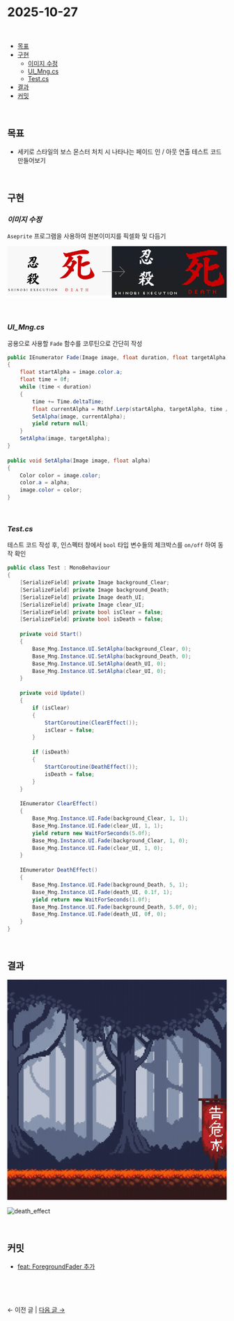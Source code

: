 # 2025-10-27

<br>

- [목표](#목표)
- [구현](#구현)
    - [이미지 수정](#이미지-수정)
    - [UI_Mng.cs](#ui_mngcs)
    - [Test.cs](#testcs)
- [결과](#결과)
- [커밋](#커밋)

<br>

## 목표

- 세키로 스타일의 보스 몬스터 처치 시 나타나는 페이드 인 / 아웃 연출 테스트 코드 만들어보기

<br>






## 구현

### _이미지 수정_

`Aseprite` 프로그램을 사용하여 원본이미지를 픽셀화 및 다듬기

![origin_to_pixel](Images/origin_to_pixel.png)

<br>



### _UI_Mng.cs_

공용으로 사용할 `Fade` 함수를 코루틴으로 간단히 작성

```csharp
public IEnumerator Fade(Image image, float duration, float targetAlpha)
{
    float startAlpha = image.color.a;
    float time = 0f;
    while (time < duration)
    {
        time += Time.deltaTime;
        float currentAlpha = Mathf.Lerp(startAlpha, targetAlpha, time / duration);
        SetAlpha(image, currentAlpha);
        yield return null;
    }
    SetAlpha(image, targetAlpha);
}

public void SetAlpha(Image image, float alpha)
{
    Color color = image.color;
    color.a = alpha;
    image.color = color;
}
```

<br>


### _Test.cs_
테스트 코드 작성 후, 인스펙터 창에서 `bool` 타입 변수들의 체크박스를 `on/off` 하여 동작 확인
```csharp
public class Test : MonoBehaviour
{
    [SerializeField] private Image background_Clear;
    [SerializeField] private Image background_Death;
    [SerializeField] private Image death_UI;
    [SerializeField] private Image clear_UI;
    [SerializeField] private bool isClear = false;
    [SerializeField] private bool isDeath = false;

    private void Start()
    {
        Base_Mng.Instance.UI.SetAlpha(background_Clear, 0);
        Base_Mng.Instance.UI.SetAlpha(background_Death, 0);
        Base_Mng.Instance.UI.SetAlpha(death_UI, 0);
        Base_Mng.Instance.UI.SetAlpha(clear_UI, 0);
    }

    private void Update()
    {
        if (isClear)
        {
            StartCoroutine(ClearEffect());
            isClear = false;
        }

        if (isDeath)
        {
            StartCoroutine(DeathEffect());
            isDeath = false;
        }
    }

    IEnumerator ClearEffect()
    {
        Base_Mng.Instance.UI.Fade(background_Clear, 1, 1);
        Base_Mng.Instance.UI.Fade(clear_UI, 1, 1);
        yield return new WaitForSeconds(5.0f);
        Base_Mng.Instance.UI.Fade(background_Clear, 1, 0);
        Base_Mng.Instance.UI.Fade(clear_UI, 1, 0);
    }
    
    IEnumerator DeathEffect()
    {
        Base_Mng.Instance.UI.Fade(background_Death, 5, 1);
        Base_Mng.Instance.UI.Fade(death_UI, 0.1f, 1);
        yield return new WaitForSeconds(1.0f);
        Base_Mng.Instance.UI.Fade(background_Death, 5.0f, 0);
        Base_Mng.Instance.UI.Fade(death_UI, 0f, 0);
    }
}
```

<br>

## 결과

![clear_effect](Images/clear_effect.gif)

![death_effect](Images/death_effect.gif)


<br>

## 커밋
- [feat: ForegroundFader 추가](링크)

<br>
<br>
<br>

← 이전 글 | [다음 글 →](2025-10-28.md)